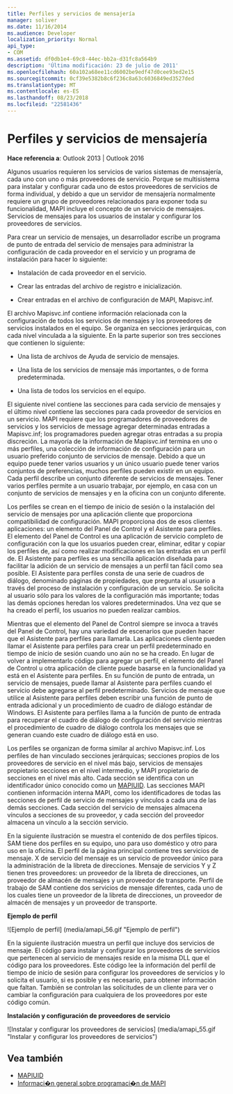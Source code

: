 ```yaml
---
title: Perfiles y servicios de mensajería
manager: soliver
ms.date: 11/16/2014
ms.audience: Developer
localization_priority: Normal
api_type:
- COM
ms.assetid: df0db1e4-69c8-44ec-bb2a-d31fc8a564b9
description: 'Última modificación: 23 de julio de 2011'
ms.openlocfilehash: 60a102a68ee11cd6002be9edf47d0cee93ed2e15
ms.sourcegitcommit: 0cf39e5382b8c6f236c8a63c6036849ed3527ded
ms.translationtype: MT
ms.contentlocale: es-ES
ms.lasthandoff: 08/23/2018
ms.locfileid: "22581436"
---
```

# <a name="message-services-and-profiles"></a>Perfiles y servicios de mensajería
  
**Hace referencia a**: Outlook 2013 | Outlook 2016 
  
Algunos usuarios requieren los servicios de varios sistemas de mensajería, cada uno con uno o más proveedores de servicio. Porque se multisistema para instalar y configurar cada uno de estos proveedores de servicios de forma individual, y debido a que un servidor de mensajería normalmente requiere un grupo de proveedores relacionados para exponer toda su funcionalidad, MAPI incluye el concepto de un servicio de mensajes. Servicios de mensajes para los usuarios de instalar y configurar los proveedores de servicios.
  
Para crear un servicio de mensajes, un desarrollador escribe un programa de punto de entrada del servicio de mensajes para administrar la configuración de cada proveedor en el servicio y un programa de instalación para hacer lo siguiente:
  
- Instalación de cada proveedor en el servicio.
    
- Crear las entradas del archivo de registro e inicialización.
    
- Crear entradas en el archivo de configuración de MAPI, Mapisvc.inf.
    
El archivo Mapisvc.inf contiene información relacionada con la configuración de todos los servicios de mensajes y los proveedores de servicios instalados en el equipo. Se organiza en secciones jerárquicas, con cada nivel vinculada a la siguiente. En la parte superior son tres secciones que contienen lo siguiente: 
  
- Una lista de archivos de Ayuda de servicio de mensajes.
    
- Una lista de los servicios de mensaje más importantes, o de forma predeterminada.
    
- Una lista de todos los servicios en el equipo.
    
El siguiente nivel contiene las secciones para cada servicio de mensajes y el último nivel contiene las secciones para cada proveedor de servicios en un servicio. MAPI requiere que los programadores de proveedores de servicios y los servicios de message agregar determinadas entradas a Mapisvc.inf; los programadores pueden agregar otras entradas a su propia discreción. La mayoría de la información de Mapisvc.inf termina en uno o más perfiles, una colección de información de configuración para un usuario preferido conjunto de servicios de mensaje. Debido a que un equipo puede tener varios usuarios y un único usuario puede tener varios conjuntos de preferencias, muchos perfiles pueden existir en un equipo. Cada perfil describe un conjunto diferente de servicios de mensajes. Tener varios perfiles permite a un usuario trabajar, por ejemplo, en casa con un conjunto de servicios de mensajes y en la oficina con un conjunto diferente.
  
Los perfiles se crean en el tiempo de inicio de sesión o la instalación del servicio de mensajes por una aplicación cliente que proporciona compatibilidad de configuración. MAPI proporciona dos de esos clientes aplicaciones: un elemento del Panel de Control y el Asistente para perfiles. El elemento del Panel de Control es una aplicación de servicio completo de configuración con la que los usuarios pueden crear, eliminar, editar y copiar los perfiles de, así como realizar modificaciones en las entradas en un perfil de. El Asistente para perfiles es una sencilla aplicación diseñada para facilitar la adición de un servicio de mensajes a un perfil tan fácil como sea posible. El Asistente para perfiles consta de una serie de cuadros de diálogo, denominado páginas de propiedades, que pregunta al usuario a través del proceso de instalación y configuración de un servicio. Se solicita al usuario sólo para los valores de la configuración más importante; todas las demás opciones heredan los valores predeterminados. Una vez que se ha creado el perfil, los usuarios no pueden realizar cambios. 
  
Mientras que el elemento del Panel de Control siempre se invoca a través del Panel de Control, hay una variedad de escenarios que pueden hacer que el Asistente para perfiles para llamarla. Las aplicaciones cliente pueden llamar el Asistente para perfiles para crear un perfil predeterminado en tiempo de inicio de sesión cuando uno aún no se ha creado. En lugar de volver a implementarlo código para agregar un perfil, el elemento del Panel de Control u otra aplicación de cliente puede basarse en la funcionalidad ya está en el Asistente para perfiles. En su función de punto de entrada, un servicio de mensajes, puede llamar al Asistente para perfiles cuando el servicio debe agregarse al perfil predeterminado. Servicios de mensaje que utilice al Asistente para perfiles deben escribir una función de punto de entrada adicional y un procedimiento de cuadro de diálogo estándar de Windows. El Asistente para perfiles llama a la función de punto de entrada para recuperar el cuadro de diálogo de configuración del servicio mientras el procedimiento de cuadro de diálogo controla los mensajes que se generan cuando este cuadro de diálogo está en uso. 
  
Los perfiles se organizan de forma similar al archivo Mapisvc.inf. Los perfiles de han vinculado secciones jerárquicas; secciones propios de los proveedores de servicio en el nivel más bajo, servicios de mensajes propietario secciones en el nivel intermedio, y MAPI propietario de secciones en el nivel más alto. Cada sección se identifica con un identificador único conocido como un [MAPIUID](mapiuid.md). Las secciones MAPI contienen información interna MAPI, como los identificadores de todas las secciones de perfil de servicio de mensajes y vínculos a cada una de las demás secciones. Cada sección del servicio de mensajes almacena vínculos a secciones de su proveedor, y cada sección del proveedor almacena un vínculo a la sección servicio. 
  
En la siguiente ilustración se muestra el contenido de dos perfiles típicos. SAM tiene dos perfiles en su equipo, uno para uso doméstico y otro para uso en la oficina. El perfil de la página principal contiene tres servicios de mensaje. X de servicio del mensaje es un servicio de proveedor único para la administración de la libreta de direcciones. Mensaje de servicios Y y Z tienen tres proveedores: un proveedor de la libreta de direcciones, un proveedor de almacén de mensajes y un proveedor de transporte. Perfil de trabajo de SAM contiene dos servicios de mensaje diferentes, cada uno de los cuales tiene un proveedor de la libreta de direcciones, un proveedor de almacén de mensajes y un proveedor de transporte. 
  
**Ejemplo de perfil**
  
![Ejemplo de perfil] (media/amapi_56.gif "Ejemplo de perfil")
  
En la siguiente ilustración muestra un perfil que incluye dos servicios de mensaje. El código para instalar y configurar los proveedores de servicios que pertenecen al servicio de mensajes reside en la misma DLL que el código para los proveedores. Este código lee la información del perfil de tiempo de inicio de sesión para configurar los proveedores de servicios y lo solicita el usuario, si es posible y es necesario, para obtener información que faltan. También se controlan las solicitudes de un cliente para ver o cambiar la configuración para cualquiera de los proveedores por este código común.
  
**Instalación y configuración de proveedores de servicio**
  
![Instalar y configurar los proveedores de servicios] (media/amapi_55.gif "Instalar y configurar los proveedores de servicios")
  
## <a name="see-also"></a>Vea también

- [MAPIUID](mapiuid.md)
- [Informaci�n general sobre programaci�n de MAPI](mapi-programming-overview.md)

